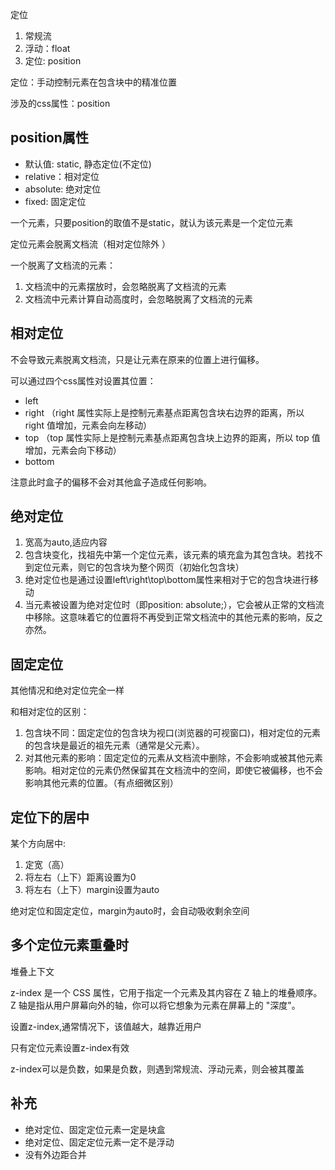 定位

1. 常规流
2. 浮动：float
3. 定位: position

定位：手动控制元素在包含块中的精准位置

涉及的css属性：position

## position属性

- 默认值: static, 静态定位(不定位)
- relative：相对定位
- absolute: 绝对定位
- fixed: 固定定位

一个元素，只要position的取值不是static，就认为该元素是一个定位元素

定位元素会脱离文档流（相对定位除外 ）

一个脱离了文档流的元素：

1. 文档流中的元素摆放时，会忽略脱离了文档流的元素
2. 文档流中元素计算自动高度时，会忽略脱离了文档流的元素  


## 相对定位

不会导致元素脱离文档流，只是让元素在原来的位置上进行偏移。

可以通过四个css属性对设置其位置：

<!-- 在CSS中，元素的位置是由它的左上角决定的，这个左上角被称为该元素的"基点"。当我们为一个元素设置 top 和 right 属性时，我们实际上是在移动这个"基点"。 -->
- left
- right      （right 属性实际上是控制元素基点距离包含块右边界的距离，所以 right 值增加，元素会向左移动）
- top        （top 属性实际上是控制元素基点距离包含块上边界的距离，所以 top 值增加，元素会向下移动）
- bottom


注意此时盒子的偏移不会对其他盒子造成任何影响。


## 绝对定位

1. 宽高为auto,适应内容
2. 包含块变化，找祖先中第一个定位元素，该元素的填充盒为其包含块。若找不到定位元素，则它的包含块为整个网页（初始化包含块）
3. 绝对定位也是通过设置left\right\top\bottom属性来相对于它的包含块进行移动
4. 当元素被设置为绝对定位时（即position: absolute;），它会被从正常的文档流中移除。这意味着它的位置将不再受到正常文档流中的其他元素的影响，反之亦然。  


## 固定定位

其他情况和绝对定位完全一样

和相对定位的区别：
1. 包含块不同：固定定位的包含块为视口(浏览器的可视窗口)，相对定位的元素的包含块是最近的祖先元素（通常是父元素）。
2. 对其他元素的影响：固定定位的元素从文档流中删除，不会影响或被其他元素影响。相对定位的元素仍然保留其在文档流中的空间，即使它被偏移，也不会影响其他元素的位置。（有点细微区别）

## 定位下的居中

某个方向居中:

1. 定宽（高）
2. 将左右（上下）距离设置为0
3. 将左右（上下）margin设置为auto

绝对定位和固定定位，margin为auto时，会自动吸收剩余空间


## 多个定位元素重叠时

堆叠上下文


z-index 是一个 CSS 属性，它用于指定一个元素及其内容在 Z 轴上的堆叠顺序。Z 轴是指从用户屏幕向外的轴，你可以将它想象为元素在屏幕上的 "深度"。

设置z-index,通常情况下，该值越大，越靠近用户

只有定位元素设置z-index有效

z-index可以是负数，如果是负数，则遇到常规流、浮动元素，则会被其覆盖


## 补充

- 绝对定位、固定定位元素一定是块盒
- 绝对定位、固定定位元素一定不是浮动
- 没有外边距合并







